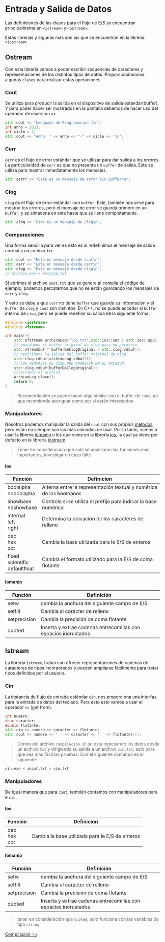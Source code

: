 # Entrada y Salida de Datos

Las definiciones de las clases para el flujo de E/S se encuentran principalmente
en `<istream>` y `<ostream>`.

Estas librerías y algunas más son las que se encuentran en la librería `<iostream>`

## Ostream

Con esta librería vamos a poder escribir secuencias de caracteres y representaciones de los
distintos tipos de datos. Proporcionándonos algunas `clases` para realizar estas operaciones.

### Cout

Se utiliza para producir la salida en el dispositivo de salida estándar(buffer). Y para poder
hacer ser mostrados en la pantalla debemos de hacer uso del operador de inserción `<<`.

```CPP
std::cout << "Lenguaje de Programacion 1\n";
int anho = 2023;
int ciclo = 2;
std::cout << "Anho: " << anho << "-" << ciclo << '\n';
```

### Cerr

`cerr` es el flujo de error estándar que se utilizar para dar salida a los errores. La particularidad de `cerr`
es que no presenta un `buffer` de salida. Este se utiliza para mostrar inmediatamente los mensajes.

```CPP
std::cerrr << "Este es un mensaje de error sin Buffer\n";
```

### Clog

`clog` es el flujo de error estándar con `buffer`. Este, también nos sirve para mostrar los errores, pero 
el mensaje de error se guarda primero en un `buffer`, y se almacena en este hasta que se llene completamente.

```CPP
std::clog << "Este es un mensaje de clog\n";
```

### Comparaciones

Una forma sencilla para ver es esto es si redefinimos el mensaje de salida normal a un archivo `txt`.

```CPP
std::cout << "Este un mensaje desde cout\n";
std::cerr << "Este un mensaje desde cerr\n";
std::clog << "Este un mensaje desde clog\n";
// archivo.exe > archivo.txt
```

SI abrimos el archivo `cout.txt` que se genera al compila el código de ejemplo, podemos percatarnos
que no se están guardando los mensajes de `cerr` y `clog`.

Y esto se debe a que  `cerr` no tiene `buffer` que guarde su información y el `buffer` de `clog` y `cout` son distintos. En C++, no se puede acceder al
`buffer` interno de `clog`, pero se puede redefinir su salida de la siguiente forma.

```CPP
#include <iostream>
#include <fstream>

int main(){
	std::ofstream archivoLog("log.txt",std::ios::out | std::ios::app);
	// guardamos el buffer original de clog para no perderlo
	std::streambuf * bufferDeClogOriginal = std::clog.rdbuf();
	// Redirigmos la salida del buffer original de clog
	std::clog.rdbuf(archivoLog.rdbuf());
	// LOS MENSAJES DE CLOG QUE APARECEN EN EL ARCHIVO
	std::clog.rdbuf(bufferDeClogOriginal);
	//cerramos el archivo
	archivoLog.close();
	return 0;
}
```

> Recomendación se puede hacer algo similar con el buffer de `cout`, así que recomiendo averiguar como por si están interesados.

### Manipuladores

Nosotros podemos manipular la salida del `cout` con sus propios [métodos](https://en.cppreference.com/w/cpp/io/ostrstream), pero están no siempre son las más cómodas de usar. Por lo tanto, vamos a usar
la librería [iomanip](https://en.cppreference.com/w/cpp/header/iomanip) o los que viene en la librería [ios](https://en.cppreference.com/w/cpp/header/ios), la cual ya viene por defecto en la librería [iostream](https://en.cppreference.com/w/cpp/header/iostream)

> Tener en consideración que solo se analizarán las funciones más importantes, investigar en caso falte

#### Ios

| Función                                         | Definicion                                                                            |
| ----------------------------------------------- | ------------------------------------------------------------------------------------- |
| boolalpha<br>noboolapha                         | Alterna entre la representación textual y numérica de los booleanos                   |
| showbase <br> noshowbase                        | Controla si se utiliza el prefijo para indicar la base numérica                       |
| internal<br> left<br> right                     | Determina la ubicación de los caracteres de relleno                                   |
| dec<br>hex<br>oct                               | Cambia la base utilizada para le E/S de enteros                                       |
| fixed<br>scientific<br>defaultfloat | Cambia el formato utilizado para la E/S de coma flotante                              |

#### Iomanip

| Función       | Definición                                                            |
| ------------- | --------------------------------------------------------------------- |
| setw          | cambia la anchura del siguiente campo de E/S                          |
| setfill       | Cambia el carácter de relleno                                         |
| setprecision  | Cambia la precisión de coma flotante                                  |
| quoted        | Inserta y extrae cadenas entrecomillas con espacios incrustados       |

## Istream

La librería `istream`, tratan con ofrecer representaciones de cadenas de caracteres de tipos 
incorporados y pueden ampliarse fácilmente para tratar tipos definidos por el usuario.

### Cin

La instancia de flujo de entrada estándar `cin`, nos proporciona una interfaz para la entrada 
de datos del teclado. Para esto esto vamos a usar el operador `<<` (get from).

```CPP
int numero;
char caracter;
double flotante;
std::cin >> numero >> caracter >> flotante;
std::cout << numero << ' ' << caracter << ' ' << flotante[]();
```

> Dentro del archivo `compilacion.sh` se esta ingresando los datos desde un archivo `txt` y dirigiendo su salida
> a un archivo `cin.txt`; esto para que sea mas fácil las pruebas. Con el siguiente comando es el siguiente:

```bash
cin.exe < input.txt > cin.txt
```

### Manipuladores

De igual manera que para `cout`, también contamos con manipuladores para e `cin`.

#### Ios

| Función                                         | Definicion                                                                            |
| ----------------------------------------------- | ------------------------------------------------------------------------------------- |
| dec<br>hex<br>oct                               | Cambia la base utilizada para le E/S de enteros                                       |

#### Iomanip

| Función       | Definición                                                            |
| ------------- | --------------------------------------------------------------------- |
| setw          | cambia la anchura del siguiente campo de E/S                          |
| setfill       | Cambia el carácter de relleno                                         |
| setprecision  | Cambia la precisión de coma flotante                                  |
| quoted        | Inserta y extrae cadenas entrecomillas con espacios incrustados       |

> tener en consideración que `quoted`, solo funciona con las variables de tipo `string`

[Compilación 👈](00Compilacion.md)